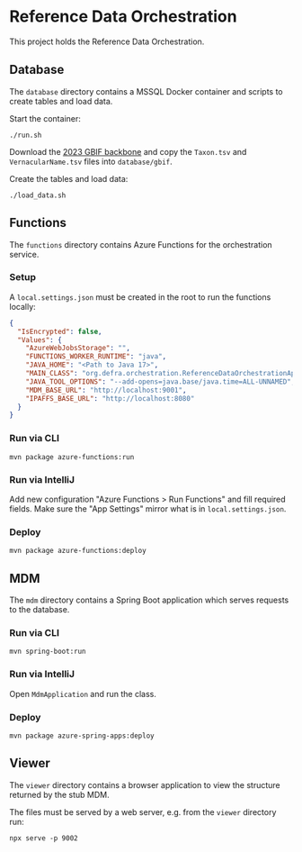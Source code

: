 # Reference Data Orchestration

This project holds the Reference Data Orchestration.

## Database

The `database` directory contains a MSSQL Docker container and scripts to create tables and load
data.

Start the container:

```shell
./run.sh
```

Download
the [2023 GBIF backbone](https://hosted-datasets.gbif.org/datasets/backbone/2023-08-28/backbone.zip)
and copy the `Taxon.tsv` and `VernacularName.tsv` files into `database/gbif`.

Create the tables and load data:

```shell
./load_data.sh
```

## Functions

The `functions` directory contains Azure Functions for the orchestration service.

### Setup

A `local.settings.json` must be created in the root to run the functions locally:

```json
{
  "IsEncrypted": false,
  "Values": {
    "AzureWebJobsStorage": "",
    "FUNCTIONS_WORKER_RUNTIME": "java",
    "JAVA_HOME": "<Path to Java 17>",
    "MAIN_CLASS": "org.defra.orchestration.ReferenceDataOrchestrationApplication",
    "JAVA_TOOL_OPTIONS": "--add-opens=java.base/java.time=ALL-UNNAMED",
    "MDM_BASE_URL": "http://localhost:9001",
    "IPAFFS_BASE_URL": "http://localhost:8080"
  }
}
```

### Run via CLI

```shell
mvn package azure-functions:run
```

### Run via IntelliJ

Add new configuration "Azure Functions > Run Functions" and fill required fields. Make sure the
"App Settings" mirror what is in `local.settings.json`.

### Deploy

```shell
mvn package azure-functions:deploy
```

## MDM

The `mdm` directory contains a Spring Boot application which serves requests to the database.

### Run via CLI

```shell
mvn spring-boot:run
```

### Run via IntelliJ

Open `MdmApplication` and run the class.

### Deploy

```shell
mvn package azure-spring-apps:deploy
```

## Viewer

The `viewer` directory contains a browser application to view the structure returned by the stub
MDM.

The files must be served by a web server, e.g. from the `viewer` directory run:

```shell
npx serve -p 9002
```
